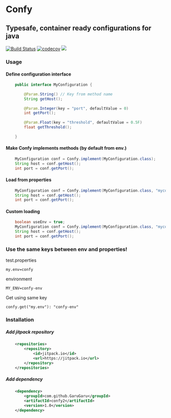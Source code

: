 
# Confy

## Typesafe, container ready configurations for java

[![Build Status](https://travis-ci.org/GaruGaru/confy.svg?branch=master)](https://travis-ci.org/GaruGaru/confy2)
[![codecov](https://codecov.io/gh/GaruGaru/confy2/branch/master/graph/badge.svg)](https://codecov.io/gh/GaruGaru/confy2/branch/master)
[![](https://jitpack.io/v/GaruGaru/confy2.svg)](https://jitpack.io/#GaruGaru/confy2)


### Usage 

#### Define configuration interface

```java
    public interface MyConfiguration {
    
        @Param.String() // Key from method name
        String getHost();
    
        @Param.Integer(key = "port", defaultValue = 0)
        int getPort();
    
        @Param.Float(key = "threshold", defaultValue = 0.5F)
        float getThreshold();
    
    }
```

#### Make Confy implements methods (by default from env.)

```java
    MyConfiguration conf = Confy.implement(MyConfiguration.class);
    String host = conf.getHost();
    int port = conf.getPort();
```

#### Load from properties

```java
    MyConfiguration conf = Confy.implement(MyConfiguration.class, "myconf.properties");
    String host = conf.getHost();
    int port = conf.getPort();
``` 

#### Custom loading

```java
    boolean useEnv = true;
    MyConfiguration conf = Confy.implement(MyConfiguration.class, "myconf.properties", useEnv);
    String host = conf.getHost();
    int port = conf.getPort();  
```
   
### Use the same keys between env and properties!

test.properties
    
    my.env=confy

environment 

    MY_ENV=confy-env

Get using same key

    confy.get("my.env"): "confy-env"

### Installation

##### Add jitpack repository

```xml
	<repositories>
		<repository>
		    <id>jitpack.io</id>
		    <url>https://jitpack.io</url>
		</repository>
	</repositories>
```

##### Add dependency 

```xml
	<dependency>
	    <groupId>com.github.GaruGaru</groupId>
	    <artifactId>confy2</artifactId>
	    <version>1.0</version>
	</dependency>
	
	